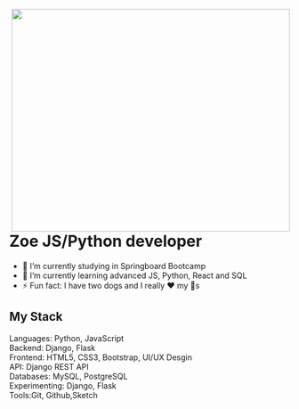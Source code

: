 <a target="_blank" href="https://github.com/zoezhang926"><img width="500" height="400" align="right" src="https://cdn.dribbble.com/users/2050210/screenshots/4248160/ilustra-1-site.png"></a>
# Zoe JS/Python developer
- 🔭 I’m currently studying in Springboard Bootcamp
- 🌱 I’m currently learning advanced JS, Python, React and SQL 
- ⚡ Fun fact: I have two dogs and I really ❤️ my 🐶s

## My Stack
Languages: Python, JavaScript
<br>
Backend: Django, Flask
<br>
Frontend: HTML5, CSS3, Bootstrap, UI/UX Desgin
<br>
API: Django REST API
<br>
Databases: MySQL, PostgreSQL
<br>
Experimenting: Django, Flask
<br>
Tools:Git, Github,Sketch
<br>
<!--
**zoezhang926/zoezhang926** is a ✨ _special_ ✨ repository because its `README.md` (this file) appears on your GitHub profile.

Here are some ideas to get you started:

- 🔭 I’m currently working on ...
- 🌱 I’m currently learning ...
- 👯 I’m looking to collaborate on ...
- 🤔 I’m looking for help with ...
- 💬 Ask me about ...
- 📫 How to reach me: ...
- 😄 Pronouns: ...
- ⚡ Fun fact: ...
-->

